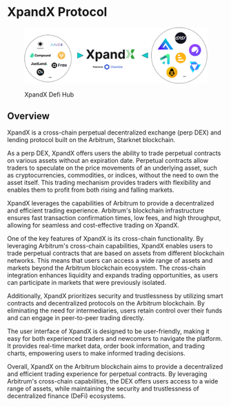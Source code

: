 # XpandX Protocol

<figure><img src=".gitbook/assets/XpandX hub - find the best lending and perp dex.png" alt=""><figcaption><p>XpandX Defi Hub</p></figcaption></figure>

## Overview

XpandX is a cross-chain perpetual decentralized exchange (perp DEX) and lending protocol built on the Arbitrum, Starknet blockchain.&#x20;

As a perp DEX, XpandX offers users the ability to trade perpetual contracts on various assets without an expiration date. Perpetual contracts allow traders to speculate on the price movements of an underlying asset, such as cryptocurrencies, commodities, or indices, without the need to own the asset itself. This trading mechanism provides traders with flexibility and enables them to profit from both rising and falling markets.

XpandX leverages the capabilities of Arbitrum to provide a decentralized and efficient trading experience. Arbitrum's blockchain infrastructure ensures fast transaction confirmation times, low fees, and high throughput, allowing for seamless and cost-effective trading on XpandX.

One of the key features of XpandX is its cross-chain functionality. By leveraging Arbitrum's cross-chain capabilities, XpandX enables users to trade perpetual contracts that are based on assets from different blockchain networks. This means that users can access a wide range of assets and markets beyond the Arbitrum blockchain ecosystem. The cross-chain integration enhances liquidity and expands trading opportunities, as users can participate in markets that were previously isolated.

Additionally, XpandX prioritizes security and trustlessness by utilizing smart contracts and decentralized protocols on the Arbitrum blockchain. By eliminating the need for intermediaries, users retain control over their funds and can engage in peer-to-peer trading directly.

The user interface of XpandX is designed to be user-friendly, making it easy for both experienced traders and newcomers to navigate the platform. It provides real-time market data, order book information, and trading charts, empowering users to make informed trading decisions.

Overall, XpandX on the Arbitrum blockchain aims to provide a decentralized and efficient trading experience for perpetual contracts. By leveraging Arbitrum's cross-chain capabilities, the DEX offers users access to a wide range of assets, while maintaining the security and trustlessness of decentralized finance (DeFi) ecosystems.
